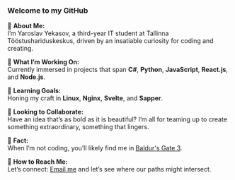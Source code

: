 ### Welcome to my GitHub

🌹 **About Me:**  
I’m Yaroslav Yekasov, a third-year IT student at Tallinna Tööstushariduskeskus, driven by an insatiable curiosity for coding and creating.

📌 **What I’m Working On:**  
Currently immersed in projects that span **C#**, **Python**, **JavaScript**, **React.js**, and **Node.js**.

📌 **Learning Goals:**  
Honing my craft in **Linux**, **Nginx**, **Svelte**, and **Sapper**.

📌 **Looking to Collaborate:**  
Have an idea that’s as bold as it is beautiful? I’m all for teaming up to create something extraordinary, something that lingers.  

📌 **Fact:**  
When I’m not coding, you’ll likely find me in [Baldur's Gate 3](https://steamcommunity.com/profiles/76561199246008866).  

📌 **How to Reach Me:**  
Let’s connect: [Email me](mailto:fngpr.56@gmail.com) and let’s see where our paths might intersect.
